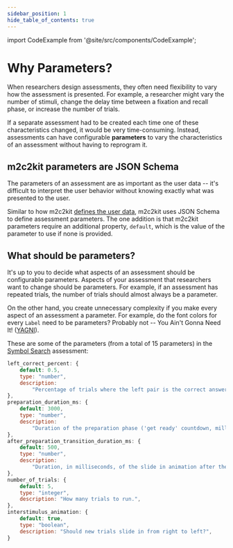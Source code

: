 ```yaml
---
sidebar_position: 1
hide_table_of_contents: true
---
```


import CodeExample from '@site/src/components/CodeExample';

# Why Parameters?

When researchers design assessments, they often need flexibility to vary how the assessment is presented. For example, a researcher might vary the number of stimuli, change the delay time between a fixation and recall phase, or increase the number of trials.

If a separate assessment had to be created each time one of these characteristics changed, it would be very time-consuming. Instead, assessments can have configurable **parameters** to vary the characteristics of an assessment without having to reprogram it.

## m2c2kit parameters are JSON Schema

The parameters of an assessment are as important as the user data -- it's difficult to interpret the user behavior without knowing exactly what was presented to the user.

Similar to how m2c2kit [defines the user data](../user-data/schemas.md), m2c2kit uses JSON Schema to define assessment parameters. The one addition is that m2c2kit parameters require an additional property, `default`, which is the value of the parameter to use if none is provided.

## What should be parameters?

It's up to you to decide what aspects of an assessment should be configurable parameters. Aspects of your assessment that researchers want to change should be parameters. For example, if an assessment has repeated trials, the number of trials should almost always be a parameter.

On the other hand, you create unnecessary complexity if you make every aspect of an assessment a parameter. For example, do the font colors for every `Label` need to be parameters? Probably not -- You Ain't Gonna Need It! ([YAGNI](https://en.wikipedia.org/wiki/You_aren%27t_gonna_need_it)).

These are some of the parameters (from a total of 15 parameters) in the [Symbol Search](../../../examples/symbol-search.md) assessment:

```js
left_correct_percent: {
    default: 0.5,
    type: "number",
    description:
        "Percentage of trials where the left pair is the correct answer. Number from 0 to 1.",
},
preparation_duration_ms: {
    default: 3000,
    type: "number",
    description:
        "Duration of the preparation phase ('get ready' countdown, milliseconds). Multiples of 1000 recommended.",
},
after_preparation_transition_duration_ms: {
    default: 500,
    type: "number",
    description:
        "Duration, in milliseconds, of the slide in animation after the preparation phase.",
},
number_of_trials: {
    default: 5,
    type: "integer",
    description: "How many trials to run.",
},
interstimulus_animation: {
    default: true,
    type: "boolean",
    description: "Should new trials slide in from right to left?",
}
```

